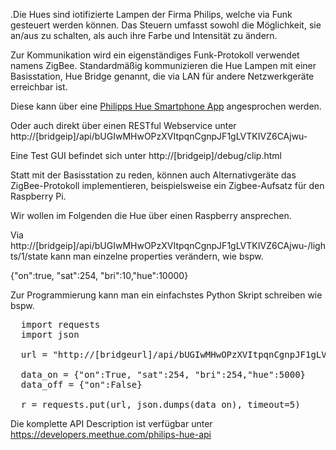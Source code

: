 <!--META {"title":"Philips Hue","tags":["hardware","introduction"],"createDate":null,"updateDate":1489753467086} -->
.Die Hues sind iotifizierte Lampen der Firma Philips, welche via Funk gesteuert werden können.
Das Steuern umfasst sowohl die Möglichkeit, sie an/aus zu schalten, als auch ihre Farbe und Intensität zu ändern.

Zur Kommunikation wird ein eigenständiges Funk-Protokoll verwendet namens ZigBee.
Standardmäßig kommunizieren die Hue Lampen mit einer Basisstation,  Hue Bridge genannt, die via LAN für andere Netzwerkgeräte erreichbar ist.

Diese kann über eine [Philipps Hue Smartphone App](http://www2.meethue.com/de-de/philipshueapp) angesprochen werden.

Oder auch direkt über einen RESTful Webservice unter http://[bridgeip]/api/bUGIwMHwOPzXVItpqnCgnpJF1gLVTKIVZ6CAjwu-

Eine Test GUI befindet sich unter http://[bridgeip]/debug/clip.html

Statt mit der Basisstation zu reden, können auch Alternativgeräte das ZigBee-Protokoll implementieren, beispielsweise ein Zigbee-Aufsatz für den Raspberry Pi.

Wir wollen im Folgenden die Hue über einen Raspberry ansprechen.

Via http://[bridgeip]/api/bUGIwMHwOPzXVItpqnCgnpJF1gLVTKIVZ6CAjwu-/lights/1/state kann man einzelne properties verändern, wie bspw.

  {"on":true, "sat":254, "bri":10,"hue":10000}

Zur Programmierung kann man ein einfachstes Python Skript schreiben wie bspw.

<pre>
  import requests
  import json
  
  url = "http://[bridgeurl]/api/bUGIwMHwOPzXVItpqnCgnpJF1gLVTKIVZ6CAjwu-/lights/1/state"
  
  data_on = {"on":True, "sat":254, "bri":254,"hue":5000}
  data_off = {"on":False}
  
  r = requests.put(url, json.dumps(data_on), timeout=5)
</pre>

Die komplette API Description ist verfügbar unter https://developers.meethue.com/philips-hue-api 